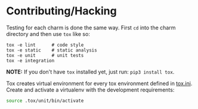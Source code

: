 # Contributing/Hacking

Testing for each charm is done the same way. First `cd` into the charm directory and then use 
`tox` like so:

```shell
tox -e lint      # code style
tox -e static    # static analysis
tox -e unit      # unit tests
tox -e integration
```

**NOTE:** If you don't have `tox` installed yet, just run: `pip3 install tox`.

Tox creates virtual environment for every tox environment defined in
[tox.ini](tox.ini). Create and activate a virtualenv with the development requirements:

```bash
source .tox/unit/bin/activate
```
